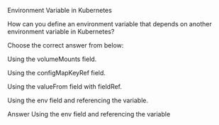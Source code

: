 Environment Variable in Kubernetes

How can you define an environment variable that depends on another environment variable in Kubernetes?

Choose the correct answer from below:

Using the volumeMounts field.

Using the configMapKeyRef field.

Using the valueFrom field with fieldRef.

Using the env field and referencing the variable.

Answer
Using the env field and referencing the variable
